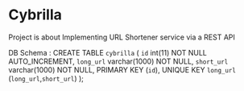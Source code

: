 # Cybrilla
Project is about Implementing URL Shortener service via a REST API

DB Schema :
 CREATE TABLE `cybrilla` (
  `id` int(11) NOT NULL AUTO_INCREMENT,
  `long_url` varchar(1000) NOT NULL,
  `short_url` varchar(1000) NOT NULL,
  PRIMARY KEY (`id`),
  UNIQUE KEY `long_url` (`long_url`,`short_url`)
);
